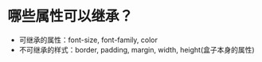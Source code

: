 # 哪些属性可以继承？

* 可继承的属性：font-size, font-family, color
* 不可继承的样式：border, padding, margin, width, height(盒子本身的属性)
